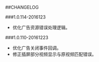 ##CHANGELOG

###1.0.114-2016123
* 优化广告资源错误处理逻辑。


###1.0.110-20161223

* 优化广告关闭事件回调。
* 修正插屏部分视频显示与原视频匹配错误。